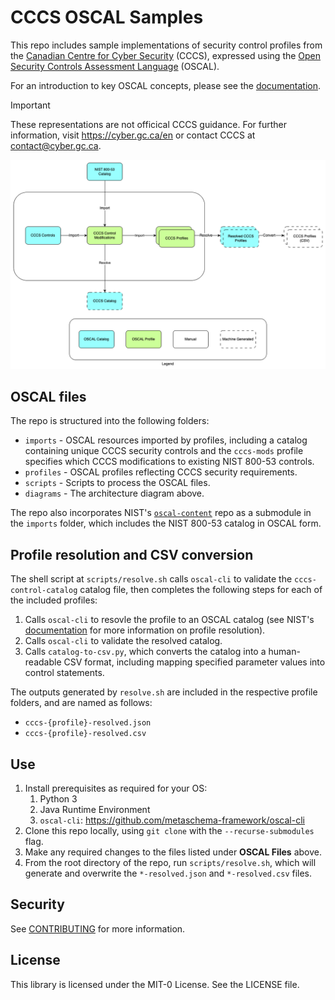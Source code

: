 # CCCS OSCAL Samples

This repo includes sample implementations of security control profiles from the [Canadian Centre for Cyber Security](https://cyber.gc.ca/en) (CCCS), expressed using the [Open Security Controls Assessment Language](https://pages.nist.gov/OSCAL/) (OSCAL).

For an introduction to key OSCAL concepts, please see the [documentation](https://pages.nist.gov/OSCAL/resources/concepts/terminology/).

> [!IMPORTANT]  
> These representations are not officical CCCS guidance. For further information, visit https://cyber.gc.ca/en or contact CCCS at contact@cyber.gc.ca.

![data flow](diagrams/diagram.png)

## OSCAL files

The repo is structured into the following folders:

- `imports` - OSCAL resources imported by profiles, including a catalog containing unique CCCS security controls and the `cccs-mods` profile specifies which CCCS modifications to existing NIST 800-53 controls.
- `profiles` - OSCAL profiles reflecting CCCS security requirements.
- `scripts` - Scripts to process the OSCAL files.
- `diagrams` - The architecture diagram above.

The repo also incorporates NIST's [`oscal-content`](https://github.com/usnistgov/oscal-content/) repo as a submodule in the `imports` folder, which includes the NIST 800-53 catalog in OSCAL form.

## Profile resolution and CSV conversion

The shell script at `scripts/resolve.sh` calls `oscal-cli` to validate the `cccs-control-catalog` catalog file, then completes the following steps for each of the included profiles:

1. Calls `oscal-cli` to resovle the profile to an OSCAL catalog (see NIST's [documentation](https://pages.nist.gov/OSCAL/resources/concepts/processing/profile-resolution/) for more information on profile resolution).
1. Calls `oscal-cli` to validate the resolved catalog.
1. Calls `catalog-to-csv.py`, which converts the catalog into a human-readable CSV format, including mapping specified parameter values into control statements.

The outputs generated by `resolve.sh` are included in the respective profile folders, and are named as follows:

- `cccs-{profile}-resolved.json`
- `cccs-{profile}-resolved.csv`

## Use

1. Install prerequisites as required for your OS:
    1. Python 3
    1. Java Runtime Environment
    1. `oscal-cli`: https://github.com/metaschema-framework/oscal-cli
1. Clone this repo locally, using `git clone` with the `--recurse-submodules` flag.
1. Make any required changes to the files listed under __OSCAL Files__ above.
1. From the root directory of the repo, run `scripts/resolve.sh`, which will generate and overwrite the `*-resolved.json` and `*-resolved.csv` files.

## Security

See [CONTRIBUTING](CONTRIBUTING.md#security-issue-notifications) for more information.

## License

This library is licensed under the MIT-0 License. See the LICENSE file.
